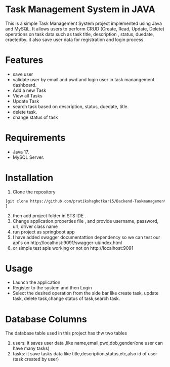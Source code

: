 # Task Management System in JAVA
This is a simple Task Management System project implemented using Java and MySQL. It allows users to perform CRUD (Create, Read, Update, Delete) operations on task data such as task title, description , status, duedate, craetedby. it also save user data for registration and login process.



# Features
* save user 
* validate user by email and pwd and login user in task manangement dashboard.
* Add a new Task
* View all Tasks
* Update Task
* search task based on description, status, duedate, title.
* delete task.
* change status of task 



# Requirements
* Java 17.
* MySQL Server.

# Installation
1. Clone the repository
```bash
[git clone https://github.com/pratikshaghotkar15/Backend-Taskmanagement.git
]
```
2. then add project folder in STS IDE .
3. Change application.properties file , and provide username, password, url, driver class name
4. run project as springboot app
5. I have added swagger documentattion dependency so we can test our api's on http://localhost:9091/swagger-ui/index.html
6. or simple test apis working or not on http://localhost:9091
    

# Usage
* Launch the application
* Register to the system and then Login
* Select the desired operation from the side bar like create task, update task, delete task,change status of task,search task.

# Database Columns
The database table used in this project has thw two tables 
1. users: it saves user data ,like name,email,pwd,dob,gender(one user can have many tasks)
2. tasks: it save tasks data like title,description,status,etc,also id of user (task created by user)







